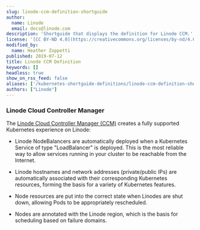 ```yaml
---
slug: linode-ccm-definition-shortguide
author:
  name: Linode
  email: docs@linode.com
description: 'Shortguide that displays the definition for Linode CCM.'
license: '[CC BY-ND 4.0](https://creativecommons.org/licenses/by-nd/4.0)'
modified_by:
  name: Heather Zoppetti
published: 2019-07-12
title: Linode CCM Definition
keywords: []
headless: true
show_on_rss_feed: false
aliases: ['/kubernetes-shortguide-definitions/linode-ccm-definition-shortguide/']
authors: ["Linode"]
---
```


### Linode Cloud Controller Manager

The [Linode Cloud Controller Manager (CCM)](https://github.com/linode/linode-cloud-controller-manager) creates a fully supported Kubernetes experience on Linode:

- Linode NodeBalancers are automatically deployed when a Kubernetes Service of type "LoadBalancer" is deployed. This is the most reliable way to allow services running in your cluster to be reachable from the Internet.

- Linode hostnames and network addresses (private/public IPs) are automatically associated with their corresponding Kubernetes resources, forming the basis for a variety of Kubernetes features.

- Node resources are put into the correct state when Linodes are shut down, allowing Pods to be appropriately rescheduled.

- Nodes are annotated with the Linode region, which is the basis for scheduling based on failure domains.
